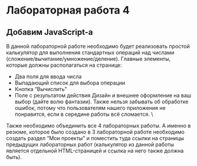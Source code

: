 # Лабораторная работа 4
## Добавим JavaScript-а

В данной лабораторной работе необходимо будет реализовать простой калькулятор для выполнения стандартных операций над числами (сложение/вычитание/умножение/деление). Главные элементы, которые должны располагаться на странице:
- Два поля для ввода числа
- Выпадающий список для выбора операции
- Кнопка “Вычислить”
- Поле с результатом действия
Дизайн и внешнее оформление на ваш выбор (дайте волю фантазии). Также нельзя забывать об обработке ошибок, потому что пользователям нашего приложения не понравится, если в середине работы всё сломается. \


Также необходимо объединить все 4 лабораторных работы. А именно в резюме, которое было создано в 3 лабораторной работе необходимо создать раздел “Мои проекты” и поместить туда ссылки на страницы предыдущих лабораторных работ (калькулятор из данной работы является отдельной HTML-страницей и ссылка на него также должна быть).
